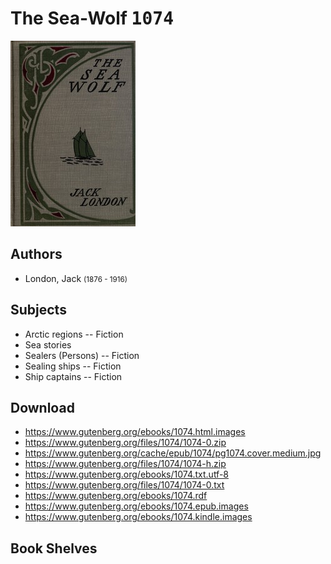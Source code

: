 # The Sea-Wolf <kbd>1074</kbd>

![](./cover.medium.jpg "")

## Authors


 - London, Jack <small>(1876 - 1916)</small>

## Subjects


 - Arctic regions -- Fiction
 - Sea stories
 - Sealers (Persons) -- Fiction
 - Sealing ships -- Fiction
 - Ship captains -- Fiction

## Download


 - https://www.gutenberg.org/ebooks/1074.html.images
 - https://www.gutenberg.org/files/1074/1074-0.zip
 - https://www.gutenberg.org/cache/epub/1074/pg1074.cover.medium.jpg
 - https://www.gutenberg.org/files/1074/1074-h.zip
 - https://www.gutenberg.org/ebooks/1074.txt.utf-8
 - https://www.gutenberg.org/files/1074/1074-0.txt
 - https://www.gutenberg.org/ebooks/1074.rdf
 - https://www.gutenberg.org/ebooks/1074.epub.images
 - https://www.gutenberg.org/ebooks/1074.kindle.images

## Book Shelves


